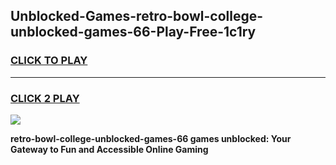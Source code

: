 
## Unblocked-Games-retro-bowl-college-unblocked-games-66-Play-Free-1c1ry
<h3>
<a href="https://premium76.site?title=retro-bowl-college-unblocked-games-66&ref=21A">CLICK TO PLAY</a></h3>
<hr>

<h3>
<a href="https://premium76.site?title=retro-bowl-college-unblocked-games-66&ref=21A">CLICK 2 PLAY</a>
  
</h3>

<a href="https://premium76.site?title=retro-bowl-college-unblocked-games-66&ref=21A"><img src="https://clearcache.store/games.png"></a>


**retro-bowl-college-unblocked-games-66 games unblocked: Your Gateway to Fun and Accessible Online Gaming**
